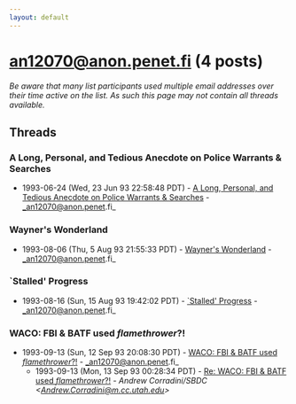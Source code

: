 ```yaml
---
layout: default
---
```


# an12070@anon.penet.fi (4 posts)

_Be aware that many list participants used multiple email addresses over their time active on the list. As such this page may not contain all threads available._

## Threads

### A Long, Personal, and Tedious Anecdote on Police Warrants & Searches
+ 1993-06-24 (Wed, 23 Jun 93 22:58:48 PDT) - [A Long, Personal, and Tedious Anecdote on Police Warrants & Searches](/archive/1993/06/effa751649b1bf9f69a3b9ab5cb62b5dcd6291c16bc74a8b4aa88ab628cce363) - _an12070@anon.penet.fi_

### Wayner's Wonderland
+ 1993-08-06 (Thu, 5 Aug 93 21:55:33 PDT) - [Wayner's Wonderland](/archive/1993/08/5dba07667b0759e6490251fafe2d73d567b8c74dc44a0d76c7bf396ca37856c2) - _an12070@anon.penet.fi_

### `Stalled' Progress
+ 1993-08-16 (Sun, 15 Aug 93 19:42:02 PDT) - [`Stalled' Progress](/archive/1993/08/ed401785106c4538b14b02a70891f4fd0c8df723d7a4910080956a01825b149e) - _an12070@anon.penet.fi_

### WACO: FBI & BATF used *flamethrower*?!
+ 1993-09-13 (Sun, 12 Sep 93 20:08:30 PDT) - [WACO: FBI & BATF used *flamethrower*?!](/archive/1993/09/ae14153440a1235d6afc41ba6956642268f3e356f490eb92e206793709f67971) - _an12070@anon.penet.fi_
  + 1993-09-13 (Mon, 13 Sep 93 00:28:34 PDT) - [Re: WACO: FBI & BATF used *flamethrower*?!](/archive/1993/09/7366a41ee087795803a11d2f11a9a572c09e32238998a4729e74206e12c36312) - _Andrew Corradini/SBDC \<Andrew.Corradini@m.cc.utah.edu\>_

